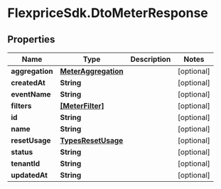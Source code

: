 # FlexpriceSdk.DtoMeterResponse

## Properties

Name | Type | Description | Notes
------------ | ------------- | ------------- | -------------
**aggregation** | [**MeterAggregation**](MeterAggregation.md) |  | [optional] 
**createdAt** | **String** |  | [optional] 
**eventName** | **String** |  | [optional] 
**filters** | [**[MeterFilter]**](MeterFilter.md) |  | [optional] 
**id** | **String** |  | [optional] 
**name** | **String** |  | [optional] 
**resetUsage** | [**TypesResetUsage**](TypesResetUsage.md) |  | [optional] 
**status** | **String** |  | [optional] 
**tenantId** | **String** |  | [optional] 
**updatedAt** | **String** |  | [optional] 


